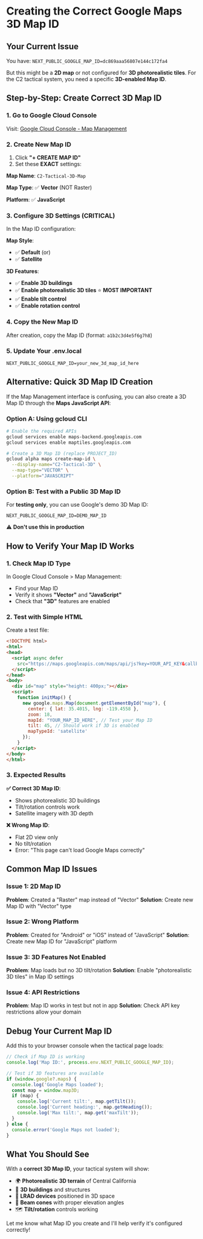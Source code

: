 # Creating the Correct Google Maps 3D Map ID

## Your Current Issue
You have: `NEXT_PUBLIC_GOOGLE_MAP_ID=dc869aaa56807e144c172fa4`

But this might be a **2D map** or not configured for **3D photorealistic tiles**. For the C2 tactical system, you need a specific **3D-enabled Map ID**.

## Step-by-Step: Create Correct 3D Map ID

### 1. Go to Google Cloud Console
Visit: [Google Cloud Console - Map Management](https://console.cloud.google.com/google/maps-apis/studio/maps)

### 2. Create New Map ID
1. Click **"+ CREATE MAP ID"**
2. Set these **EXACT** settings:

**Map Name**: `C2-Tactical-3D-Map`

**Map Type**: ✅ **Vector** (NOT Raster)

**Platform**: ✅ **JavaScript**

### 3. Configure 3D Settings (CRITICAL)
In the Map ID configuration:

**Map Style**: 
- ✅ **Default** (or)
- ✅ **Satellite** 

**3D Features**: 
- ✅ **Enable 3D buildings**
- ✅ **Enable photorealistic 3D tiles** ⭐ **MOST IMPORTANT**
- ✅ **Enable tilt control**
- ✅ **Enable rotation control**

### 4. Copy the New Map ID
After creation, copy the Map ID (format: `a1b2c3d4e5f6g7h8`)

### 5. Update Your .env.local
```env
NEXT_PUBLIC_GOOGLE_MAP_ID=your_new_3d_map_id_here
```

## Alternative: Quick 3D Map ID Creation

If the Map Management interface is confusing, you can also create a 3D Map ID through the **Maps JavaScript API**:

### Option A: Using gcloud CLI
```bash
# Enable the required APIs
gcloud services enable maps-backend.googleapis.com
gcloud services enable maptiles.googleapis.com

# Create a 3D Map ID (replace PROJECT_ID)
gcloud alpha maps create-map-id \
  --display-name="C2-Tactical-3D" \
  --map-type="VECTOR" \
  --platform="JAVASCRIPT"
```

### Option B: Test with a Public 3D Map ID
For **testing only**, you can use Google's demo 3D Map ID:
```env
NEXT_PUBLIC_GOOGLE_MAP_ID=DEMO_MAP_ID
```
⚠️ **Don't use this in production**

## How to Verify Your Map ID Works

### 1. Check Map ID Type
In Google Cloud Console > Map Management:
- Find your Map ID
- Verify it shows **"Vector"** and **"JavaScript"**
- Check that **"3D"** features are enabled

### 2. Test with Simple HTML
Create a test file:
```html
<!DOCTYPE html>
<html>
<head>
  <script async defer
    src="https://maps.googleapis.com/maps/api/js?key=YOUR_API_KEY&callback=initMap&v=weekly">
  </script>
</head>
<body>
  <div id="map" style="height: 400px;"></div>
  <script>
    function initMap() {
      new google.maps.Map(document.getElementById("map"), {
        center: { lat: 35.4015, lng: -119.4558 },
        zoom: 18,
        mapId: "YOUR_MAP_ID_HERE", // Test your Map ID
        tilt: 45, // Should work if 3D is enabled
        mapTypeId: 'satellite'
      });
    }
  </script>
</body>
</html>
```

### 3. Expected Results
**✅ Correct 3D Map ID**: 
- Shows photorealistic 3D buildings
- Tilt/rotation controls work
- Satellite imagery with 3D depth

**❌ Wrong Map ID**:
- Flat 2D view only
- No tilt/rotation
- Error: "This page can't load Google Maps correctly"

## Common Map ID Issues

### Issue 1: 2D Map ID
**Problem**: Created a "Raster" map instead of "Vector"
**Solution**: Create new Map ID with "Vector" type

### Issue 2: Wrong Platform
**Problem**: Created for "Android" or "iOS" instead of "JavaScript"
**Solution**: Create new Map ID for "JavaScript" platform

### Issue 3: 3D Features Not Enabled
**Problem**: Map loads but no 3D tilt/rotation
**Solution**: Enable "photorealistic 3D tiles" in Map ID settings

### Issue 4: API Restrictions
**Problem**: Map ID works in test but not in app
**Solution**: Check API key restrictions allow your domain

## Debug Your Current Map ID

Add this to your browser console when the tactical page loads:
```javascript
// Check if Map ID is working
console.log('Map ID:', process.env.NEXT_PUBLIC_GOOGLE_MAP_ID);

// Test if 3D features are available
if (window.google?.maps) {
  console.log('Google Maps loaded');
  const map = window.map3D;
  if (map) {
    console.log('Current tilt:', map.getTilt());
    console.log('Current heading:', map.getHeading());
    console.log('Max tilt:', map.get('maxTilt'));
  }
} else {
  console.error('Google Maps not loaded');
}
```

## What You Should See
With a **correct 3D Map ID**, your tactical system will show:
- 🌍 **Photorealistic 3D terrain** of Central California
- 🏢 **3D buildings** and structures
- 📡 **LRAD devices** positioned in 3D space
- 🎯 **Beam cones** with proper elevation angles
- 🗺️ **Tilt/rotation** controls working

Let me know what Map ID you create and I'll help verify it's configured correctly!